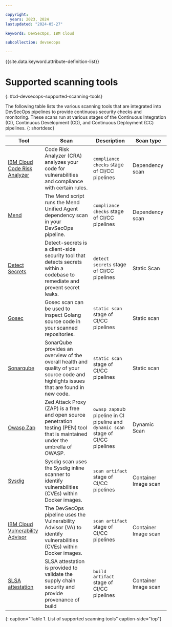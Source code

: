 ```yaml
---

copyright:
  years: 2023, 2024
lastupdated: "2024-05-27"

keywords: DevSecOps, IBM Cloud

subcollection: devsecops

---
```


{{site.data.keyword.attribute-definition-list}}

# Supported scanning tools
{: #cd-devsecops-supported-scanning-tools}

The following table lists the various scanning tools that are integrated into DevSecOps pipelines to provide continuous security checks and monitoring. These scans run at various stages of the Continuous Integration (CI), Continuous Development (CD), and Continuous Deployment (CC) pipelines.
{: shortdesc}

| Tool | Scan | Description | Scan type |
|-|-|-|-|
| [IBM Cloud Code Risk Analyzer](/docs/devsecops?topic=devsecops-cd-devsecops-cra-scans) | Code Risk Analyzer (CRA) analyzes your code for vulnerabilities and compliance with certain rules. | `compliance checks` stage of CI/CC pipelines | Dependency scan |
| [Mend](/docs/devsecops?topic=devsecops-cd-devsecops-mend-scans) | The Mend script runs the Mend Unified Agent dependency scan in your DevSecOps pipeline. | `compliance checks` stage of CI/CC pipelines | Dependency scan | 
| [Detect Secrets](/docs/devsecops?topic=devsecops-cd-devsecops-detect-secrets-scans) | Detect-secrets is a client-side security tool that detects secrets within a codebase to remediate and prevent secret leaks. | `detect secrets` stage of CI/CC pipelines | Static Scan | 
| [Gosec](/docs/devsecops?topic=devsecops-devsecops-gosec) | Gosec scan can be used to inspect Golang source code in your scanned repositories. | `static scan` stage of CI/CC pipelines | Static scan |
| [Sonarqube](/docs/devsecops?topic=devsecops-sonarqube) | SonarQube provides an overview of the overall health and quality of your source code and highlights issues that are found in new code. | `static scan` stage of CI/CC pipelines | Static scan |
| [Owasp Zap](/docs/devsecops?topic=devsecops-cd-devsecops-zap-scans) | Zed Attack Proxy (ZAP) is a free and open source penetration testing (PEN) tool that is maintained under the umbrella of OWASP. | `owasp zap`sub pipeline in CI pipeline and `dynamic scan` stage of CI/CC pipelines | Dynamic Scan |
| [Sysdig](/docs/devsecops?topic=devsecops-cd-devsecops-sysdig-scans) | Sysdig scan uses the Sysdig inline scanner to identify vulnerabilities (CVEs) within Docker images. | `scan artifact` stage of CI/CC pipelines | Container Image scan |
| [IBM Cloud Vulnerability Advisor](/docs/devsecops?topic=devsecops-cd-devsecops-va-scans) | The DevSecOps pipeline uses the Vulnerability Advisor (VA) to identify vulnerabilities (CVEs) within Docker images. | `scan artifact` stage of CI/CC pipelines | Container Image scan | 
| [SLSA attestation](/docs/devsecops?topic=devsecops-cd-devsecops-slsa) | SLSA attestation is provided to validate the supply chain security and provide provenance of build | `build artifact` stage of CI/CC pipelines | Container Image scan | 
{: caption="Table 1. List of supported scanning tools" caption-side="top"}
